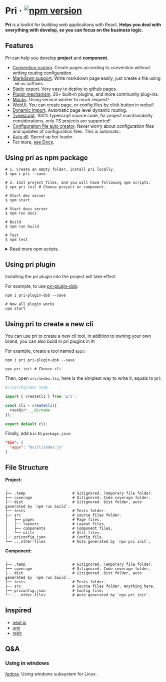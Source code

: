 # Pri &middot; [![npm version](https://img.shields.io/npm/v/pri.svg?style=flat-square)](https://www.npmjs.com/package/pri)

**Pri** is a toolkit for building web applications with React. **Helps you deal with everything with develop, so you can focus on the business logic.**

## Features

Pri can help you develop **project** and **component**.

- [Convention routing](https://prijs.github.io/pri-docs/usage/pages/). Create pages according to convention without writing routing configuration.
- [Markdown support](https://prijs.github.io/pri-docs/usage/markdown-page/). Write markdown page easily, just create a file using `.md` as suffixes.
- [Static export](https://prijs.github.io/pri-docs/usage/deploy-to-github-pages/). Very easy to deploy to github pages.
- [Plugin mechanism](https://prijs.github.io/pri-docs/plugin/). 20+ built-in plugins, and more community plug-ins.
- [Mocks](https://prijs.github.io/pri-docs/usage/mock-request/). Using service worker to mock request!
- [WebUI](https://prijs.github.io/pri-docs/usage/webui/). You can create page, or config files by click button in webui!
- [Dynamic Import](https://prijs.github.io/pri-docs/usage/dynamic-import/). Automatic page level dynamic routing.
- [Typescript](https://prijs.github.io/pri-docs/usage/typescript/). 100% typescript source code, for project maintainability considerations, only TS projects are supported!
- [Configuration file auto creator](https://prijs.github.io/pri-docs/usage/project-files/). Never worry about configuration files and updates of configuration files. This is automatic.
- [Auto dll](https://prijs.github.io/pri-docs/usage/auto-dlls/). Speed up hot loader.
- For more, [see Docs](https://prijs.github.io/pri-docs/).

## Using pri as npm package

```shell
# 1. Create an empty folder, install pri locally.
$ npm i pri --save

# 2. Init project files, and you will have following npm scripts.
$ npx pri init # Choose project or component.

# Start dev server
$ npm start

# Start docs server
$ npm run docs

# Build
$ npm run build

# Test
$ npm test
```

<details>

<summary>Read more npm scripts.</summary>

```shell
# Preview of production environment
$ npm run preview

# See bundle size analyse
$ npm run analyse

# Bundle to one file
$ npm run bundle

# Format all sources code
$ npm run format
```

</details>

## Using pri plugin

Installing the pri plugin into the project will take effect.

For example, to use [pri-plugin-dob](https://github.com/prijs/pri-plugin-dob):

```shell
npm i pri-plugin-dob --save

# Now all plugin works
npm start
```

## Using pri to create a new cli

You can use pri to create a new cli tool, in addition to owning your own brand, you can also build in pri plugins in it!

For example, create a tool named `appx`:

```shell
npm i pri pri-plugin-dob --save

npx pri init # Choose cli
```

Then, open `src/index.tsx`, here is the simplest way to write it, equals to pri:

```typescript
#!/usr/bin/env node

import { createCli } from 'pri';

const cli = createCli({
  rootDir: __dirname
});

export default cli;
```

Finally, add `bin` to `package.json`:

```json
"bin": {
  "appx": "built/index.js"
}
```

## File Structure

**Project:**

```text
.
├── .temp                     # Gitignored. Temporary file folder.
├── coverage                  # Gitignored. Code coverage folder.
├── dist                      # Gitignored. Dist folder, auto generated by `npm run build`.
├── tests                     # Tests folder.
├── src                       # Source files folder.
│   ├── pages                 # Page files.
│   ├── layouts               # Layout files.
│   ├── components            # Component files.
│   └── utils                 # Util files.
│── priconfig.json            # Config file.
└── ...other-files            # Auto generated by `npx pri init`.
```

**Component:**

```text
.
├── .temp                     # Gitignored. Temporary file folder.
├── coverage                  # Gitignored. Code coverage folder.
├── dist                      # Gitignored. Dist folder, auto generated by `npm run build`.
├── tests                     # Tests folder.
├── src                       # Source files folder. Anything here.
│── priconfig.json            # Config file.
└── ...other-files            # Auto generated by `npx pri init`.
```

## Inspired

- [next.js](https://github.com/zeit/next.js)
- [umi](https://github.com/umijs/umi)
- [rekit](https://github.com/supnate/rekit)

## Q&A

### Using in windows

[fedora](https://getfedora.org/). Using windows subsystem for Linux.

